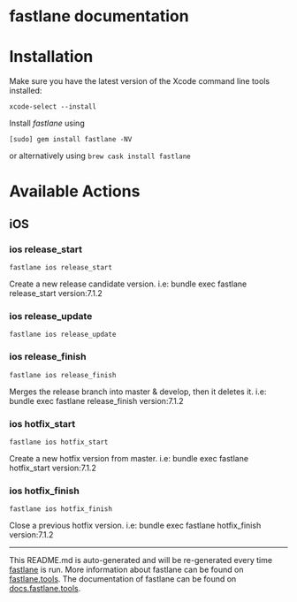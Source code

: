 fastlane documentation
================
# Installation

Make sure you have the latest version of the Xcode command line tools installed:

```
xcode-select --install
```

Install _fastlane_ using
```
[sudo] gem install fastlane -NV
```
or alternatively using `brew cask install fastlane`

# Available Actions
## iOS
### ios release_start
```
fastlane ios release_start
```
Create a new release candidate version. i.e: bundle exec fastlane release_start version:7.1.2
### ios release_update
```
fastlane ios release_update
```

### ios release_finish
```
fastlane ios release_finish
```
Merges the release branch into master & develop, then it deletes it. i.e: bundle exec fastlane release_finish version:7.1.2
### ios hotfix_start
```
fastlane ios hotfix_start
```
Create a new hotfix version from master. i.e: bundle exec fastlane hotfix_start version:7.1.2
### ios hotfix_finish
```
fastlane ios hotfix_finish
```
Close a previous hotfix version. i.e: bundle exec fastlane hotfix_finish version:7.1.2

----

This README.md is auto-generated and will be re-generated every time [fastlane](https://fastlane.tools) is run.
More information about fastlane can be found on [fastlane.tools](https://fastlane.tools).
The documentation of fastlane can be found on [docs.fastlane.tools](https://docs.fastlane.tools).

